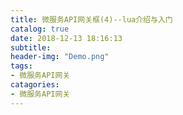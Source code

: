 ```yaml
---
title: 微服务API网关框(4)--lua介绍与入门
catalog: true
date: 2018-12-13 18:16:13
subtitle:
header-img: "Demo.png"
tags:
- 微服务API网关
catagories:
- 微服务API网关
---
```

